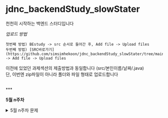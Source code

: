 # jdnc_backendStudy_slowStater
 천천히 시작하는 백엔드 스터디입니다

*업로드 방법*

    첫번째 방법) BEstudy -> src 순서로 들어간 후, Add file -> Upload files
    두번째 방법) [SRC바로가기](https://github.com/simsimhekoon/jdnc_backendStudy_slowStater/tree/main/BEstudy/src>) -> Add file -> Upload files

이전에 있었던 과제섹션의 제출방법과 동일합니다 (src/본인이름/날짜/.java)<br>
단, 이번엔 zip파일이 아니라 폴더와 파일 형태로 업로드합니다

<br>
***
<br>

**5월 n주차**
<details><summary>5월 n주차 문제</summary>

<details><summary>5/n 문제</summary>

- 백준 알고리즘 : 과제 안내신분?  - 기초 배열 문제
  - https://www.acmicpc.net/problem/5597 

</details>
